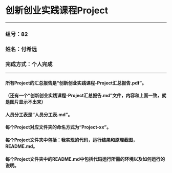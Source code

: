 # 创新创业实践课程Project

------

### 组号：82

### 姓名：付希远

### 完成方式：个人完成

------

#### 所有Project的汇总报告是“创新创业实践课程-Project汇总报告.pdf”。

#### （还有一个“创新创业实践课程-Project汇总报告.md”文件，内容和上面一致，就是图片显示不出来）

#### 人员分工表是“人员分工表.md”。

#### 每个Project对应文件夹的命名方式为“Project-xx”。

#### 每个Project文件夹中包括：我实现的代码，运行结果和原理截图，README.md。

#### 每个Project文件夹中的README.md中包括代码运行所需的环境以及如何运行的说明。
